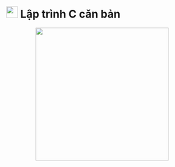 # <img src="https://image.flaticon.com/icons/png/128/3665/3665923.png" width="30" height="30"> Lập trình C căn bản


<p align="center">
    <img src="https://1.bp.blogspot.com/-UOu5GaPTI-Y/XApkqZKZhfI/AAAAAAAAA2c/yWFr8sn9ubU4UcvfdN4z7GC51536oYKKwCLcBGAs/s1600/videotogif_2018.12.07_16.56.36.gif" width="350" height="350">
</p>
